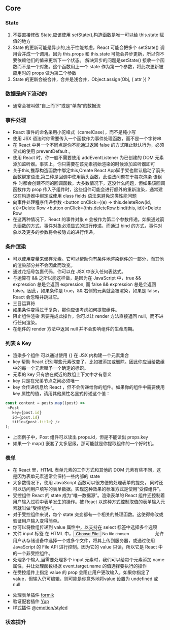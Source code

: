 ## Core

### State
  1. 不要直接修改 State,应该使用 setState(),构造函数是唯一可以给 this.state 赋值的地方
  2. State 的更新可能是异步的,出于性能考虑，React 可能会把多个 setState() 调用合并成一个调用。因为 this.props 和 this.state 可能会异步更新，所以你不要依赖他们的值来更新下一个状态。 
  解决异步的问题是setState() 接收一个函数而不是一个对象。这个函数用上一个 state 作为第一个参数，将此次更新被应用时的 props 做为第二个参数
  3. State 的更新会被合并，合并是浅合并，Object.assign(Obj, { attr }) ?

### 数据是向下流动的
  - 通常会被叫做“自上而下”或是“单向”的数据流

### 事件处理
  - React 事件的命名采用小驼峰式（camelCase），而不是纯小写
  - 使用 JSX 语法时你需要传入一个函数作为事件处理函数，而不是一个字符串
  - 在 React 中另一个不同点是你不能通过返回 false 的方式阻止默认行为，必须显式的使用 preventDefault 。
  - 使用 React 时，你一般不需要使用 addEventListener 为已创建的 DOM 元素添加监听器。事实上，你只需要在该元素初始渲染的时候添加监听器即可
  - 关于this,推荐构造函数中绑定this,Create React App脚手架也默认启动了箭头函数绑定语法,第三种是回调中使用箭头函数，此语法问题在于每次渲染 该组件 时都会创建不同的回调函数，大多数情况下，这没什么问题，但如果该回调函数作为 prop 传入子组件时，这些组件可能会进行额外的重新渲染，通常建议在构造器中绑定或使用 class fields 语法来避免这类性能问题
  - 向事件处理程序传递参数
  <button onClick={(e) => this.deleteRow(id, e)}>Delete Row</button>
  <button onClick={this.deleteRow.bind(this, id)}>Delete Row</button>
  - 在这两种情况下，React 的事件对象 e 会被作为第二个参数传递。如果通过箭头函数的方式，事件对象必须显式的进行传递，而通过 bind 的方式，事件对象以及更多的参数将会被隐式的进行传递。

### 条件渲染
  - 可以使用变量来储存元素。它可以帮助你有条件地渲染组件的一部分，而其他的渲染部分并不会因此而改变。
  - 通过花括号包裹代码，你可以在 JSX 中嵌入任何表达式。
  - 与运算符 && 之所以能这样做，是因为在 JavaScript 中，true && expression 总是会返回 expression, 而 false && expression 总是会返回 false。因此，如果条件是 true，&& 右侧的元素就会被渲染，如果是 false，React 会忽略并跳过它。
  - 三目运算符
  - 如果条件变得过于复杂，那你应该考虑如何提取组件。
  - 阻止组件渲染 若要完成此操作，你可以让 render 方法直接返回 null，而不进行任何渲染。
  - 在组件的 render 方法中返回 null 并不会影响组件的生命周期。

### 列表 & Key
 - 渲染多个组件 可以通过使用 {} 在 JSX 内构建一个元素集合
 - key 帮助 React 识别哪些元素改变了，比如被添加或删除。因此你应当给数组中的每一个元素赋予一个确定的标识。
 - 元素的 key 只有放在就近的数组上下文中才有意义
 - key 只是在兄弟节点之间必须唯一
 - key 会传递信息给 React ，但不会传递给你的组件。如果你的组件中需要使用 key 属性的值，请用其他属性名显式传递这个值：
 ``` javascript
 const content = posts.map((post) =>
  <Post
    key={post.id}
    id={post.id}
    title={post.title} />
 );
 ```
 - 上面例子中，Post 组件可以读出 props.id，但是不能读出 props.key
 - 如果一个 map() 嵌套了太多层级，那可能就是你提取组件的一个好时机。

### 表单
  - 在 React 里，HTML 表单元素的工作方式和其他的 DOM 元素有些不同，这是因为表单元素通常会保持一些内部的 state
  - 大多数情况下，使用 JavaScript 函数可以很方便的处理表单的提交， 同时还可以访问用户填写的表单数据。实现这种效果的标准方式是使用“受控组件”。
  - 受控组件 React 的 state 成为“唯一数据源”。渲染表单的 React 组件还控制着用户输入过程中表单发生的操作。被 React 以这种方式控制取值的表单输入元素就叫做“受控组件”。
  - 对于受控组件来说，每个 state 突变都有一个相关的处理函数。这使得修改或验证用户输入变得简单。
  - 你可以将数组传递到 value 属性中，以支持在 select 标签中选择多个选项
  - 文件 input 标签 在 HTML 中，<input type="file"> 允许用户从存储设备中选择一个或多个文件，将其上传到服务器，或通过使用 JavaScript 的 File API 进行控制。因为它的 value 只读，所以它是 React 中的一个非受控组件。
  - 处理多个输入,当需要处理多个 input 元素时，我们可以给每个元素添加 name 属性，并让处理函数根据 event.target.name 的值选择要执行的操作
  - 在受控组件上指定 value 的 prop 会阻止用户更改输入。如果你指定了 value，但输入仍可编辑，则可能是你意外地将value 设置为 undefined 或 null

  * 处理表单插件 [formik](https://jaredpalmer.com/formik/docs/overview#installation)
  * 验证配套插件 [Yup](https://www.npmjs.com/package/yup)
  * 样式插件 [@emotion/styled](https://www.npmjs.com/package/@emotion/styled)

### 状态提升